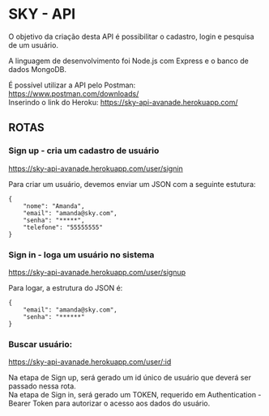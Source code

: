 # SKY - API

O objetivo da criação desta API é possibilitar o cadastro, login e pesquisa de um usuário.<br>

A linguagem de desenvolvimento foi Node.js com Express e o banco de dados MongoDB.<br>

É possível utilizar a API pelo Postman: https://www.postman.com/downloads/<br>
Inserindo o link do Heroku: https://sky-api-avanade.herokuapp.com/ <br>

## ROTAS

### Sign up - cria um cadastro de usuário <br>
https://sky-api-avanade.herokuapp.com/user/signin<br>

Para criar um usuário, devemos enviar um JSON com a seguinte estutura:<br>

```
{
	"nome": "Amanda",
	"email": "amanda@sky.com",
	"senha": "*****",
	"telefone": "55555555"
}
```

### Sign in - loga um usuário no sistema<br>
https://sky-api-avanade.herokuapp.com/user/signup<br>

Para logar, a estrutura do JSON é:


```
{
	"email": "amanda@sky.com",
	"senha": "******"
}
```


### Buscar usuário:<br>
https://sky-api-avanade.herokuapp.com/user/:id<br>

Na etapa de Sign up, será gerado um id único de usuário que deverá ser passado nessa rota.<br>
Na etapa de Sign in, será gerado um TOKEN, requerido em Authentication - Bearer Token para autorizar o acesso aos dados do usuário.


